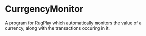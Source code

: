 # CurrgencyMonitor
A program for RugPlay which automatically monitors the value of a currency, along with the transactions occuring in it.
